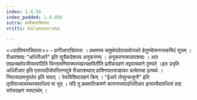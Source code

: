```yaml
---
index: 1.4.56
index_padded: 1.4.056
sutra: प्राग्रीश्वरान्निपाताः
vritti: balamanorama

---
```

<<प्राग्रीश्वरान्निपाताः>> - प्रागीआरान्निपाताः । प्रथमस्य चतुर्थपादेतत्प्रयोजको हेतुश्चे॑त्यनन्तकमिदं सूत्रम् ।रीआर॑शब्दः "अधिरीआरे" इति सूत्रैकदेशस्य अनुकरणम् । अनुकरणत्वान्नापशब्दः । अत एवप्रत्यक्षोपजीव्यत्वा॑दिति चिन्तामणिवाक्यस्यप्रत्यक्षविती॑ति प्रतीकग्रहणं तद्व्याख्याने दृश्यते ।इतः प्रभृति अधिरीआर इति एतत्पादीयोपरितनसूत्रे रीआरशब्दात् प्राक्निपातसञ्ज्ञकाः प्रत्येतव्या इत्यर्थः । निपातपदमनुवर्तत इति यावत् । रेफविशिष्टग्रहणं किम्  । "ईआरे तोसुन्कसुनौ" इति तृतीयाध्यायस्थस्यावधित्वं मा भूत् । यदि तु प्रथमातिक्रमणे कारणाभावादधिरीआर इत्यस्यैवावधित्वं तदा सरेफग्रहणं स्पष्टार्थम् । 